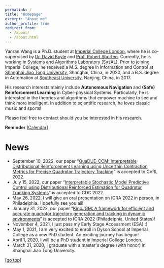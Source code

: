 ```yaml
---
permalink: /
title: "Homepage"
excerpt: "About me"
author_profile: true
redirect_from: 
  - /about/
  - /about.html
---
```


Yanran Wang is a Ph.D. student at [Imperial College London](https://www.imperial.ac.uk/), where he is co-supervised by [Dr. David Boyle](https://www.imperial.ac.uk/people/david.boyle) and [Prof. Robert Shorten](https://robertshorten.com/). Currently, he is working in [Systems and Algorithms Laboratory (SysAL)](https://www.imperial.ac.uk/systems-algorithms-design-lab/). Prior to joining Imperial College, he received a M.S. degree in Information and Control at [Shanghai Jiao Tong University](https://www.sjtu.edu.cn/), Shanghai, China, in 2020, and a B.S. degree in Automation at [Southeast University](https://www.seu.edu.cn/), Nanjing, China, in 2017.

His research interests mainly include **Autonomous Navigation** and **(Safe) Reinforcement Learning** in Cyber-physical Systems. Particularly, he is interested in the theories and algorithms that empower machine to see and think more intelligent. In addition to scientific research, he loves classic music and sports!

Please feel free to contact should you be interested in his research.

**Reminder** [[Calendar](https://aideadlin.es/?sub=ML,RO)] 

News
===  
* September 10, 2022, our paper “[QuaDUE-CCM: Interpretable Distributional Reinforcement Learning using Uncertain Contraction Metrics for Precise Quadrotor Trajectory Tracking](https://arxiv.org/abs/2207.07789)” is accepted to CoRL 2022.
* July 15, 2022, our paper “[Interpretable Stochastic Model Predictive Control using Distributional Reinforced Estimation for Quadrotor Tracking Systems](https://arxiv.org/abs/2205.07150)” is accepted to CDC 2022.
* May 26, 2022, I will give an oral presentation on ICRA 2022 in person, in Philadelphia. Hopefully see you all!
* January 31, 2022, our paper “[KinoJGM: A framework for efficient and accurate quadrotor trajectory generation and tracking in dynamic environments](https://arxiv.org/abs/2202.12419)” is accepted to ICRA 2022 (Philadelphia, United States)!
* November 4, 2021, I just pass my Early Stage Accessment (ESA) :) 
* May 1, 2021, I am very excited to enroll in Dyson School at Imperial College as a new PhD student. An exciting journey has begun!
* April 1, 2020, I will be a PhD student in Imperial College London.
* March 31, 2020, I graduate with a master's degree (with honor) in Shanghai Jiao Tong University.


[[go top](https://Alex-yanranwang.github.io/)]  
